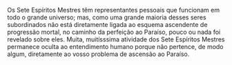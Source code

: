 ﻿Os Sete Espíritos Mestres têm representantes pessoais que funcionam em todo o grande universo; mas, como uma grande maioria desses seres subordinados não está diretamente ligada ao esquema ascendente de progressão mortal, no caminho da perfeição ao Paraíso, pouco ou nada foi revelado sobre eles. Muita, muitísssima atividade dos Sete Espíritos Mestres permanece oculta ao entendimento humano porque não pertence, de modo algum, diretamente ao vosso problema de ascensão ao Paraíso.